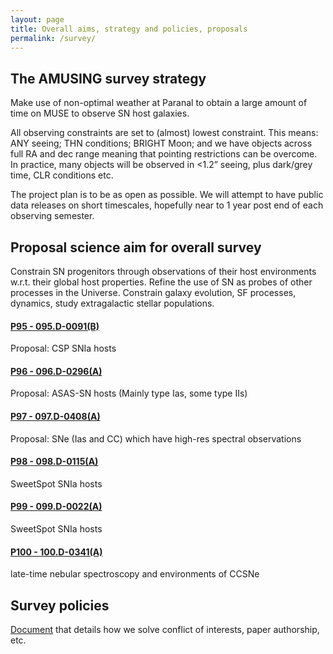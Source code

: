 ```yaml
---
layout: page
title: Overall aims, strategy and policies, proposals
permalink: /survey/
---
```


## The AMUSING survey strategy

Make use of non-optimal weather at Paranal to obtain a large amount of time on MUSE to observe SN host galaxies.

All observing constraints are set to (almost) lowest constraint. This means: ANY seeing; THN conditions; BRIGHT Moon; and we have objects across full RA and dec range meaning that pointing restrictions can be overcome. In practice, many objects will be observed in <1.2” seeing, plus dark/grey time, CLR conditions etc.

The project plan is to be as open as possible. We will attempt to have public data releases on short timescales, hopefully near to 1 year post end of each observing semester.

## Proposal science aim for overall survey

Constrain SN progenitors through observations of their host environments w.r.t. their global host properties.
Refine the use of SN as probes of other processes in the Universe.
Constrain galaxy evolution, SF processes, dynamics, study extragalactic stellar populations.

#### [P95 - 095.D-0091(B)](docs/amusing_P95.pdf)
Proposal: CSP SNIa hosts

#### [P96 - 096.D-0296(A)](docs/amusing_P96.pdf)
Proposal: ASAS-SN hosts (Mainly type Ias, some type IIs)

#### [P97 - 097.D-0408(A)](docs/amusing_P97.pdf)
Proposal: SNe (Ias and CC) which have high-res spectral observations

#### [P98 - 098.D-0115(A)](docs/amusing_P98.pdf)
SweetSpot SNIa hosts

#### [P99 - 099.D-0022(A)](docs/amusing_P99.pdf)
SweetSpot SNIa hosts

#### [P100 - 100.D-0341(A)](docs/amusing_P100.pdf)			
late-time nebular spectroscopy and environments of CCSNe


## Survey policies

[Document](docs/AMUSING_survey_policies.pdf) that details how we solve conflict of interests, paper authorship, etc.

